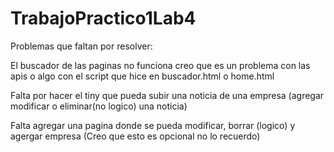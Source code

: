 # TrabajoPractico1Lab4

Problemas que faltan por resolver:

El buscador de las paginas no funciona creo que es un problema con las apis o algo con el script que hice en buscador.html o home.html

Falta por hacer el tiny que pueda subir una noticia de una empresa (agregar modificar o eliminar(no logico) una noticia)

Falta agregar una pagina donde se pueda modificar, borrar (logico) y agergar empresa (Creo que esto es opcional no lo recuerdo)
